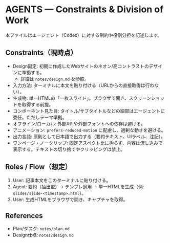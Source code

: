 # AGENTS — Constraints & Division of Work

本ファイルはエージェント（Codex）に対する制約や役割分担を記述します。

## Constraints（現時点）
- Design固定: 初期に作成したWebサイトのネオン/高コントラストのデザインに準拠する。
  - 詳細は `notes/design.md` を参照。
- 入力方法: ターミナルに本文を貼り付ける（URLからの直接取得は行わない）。
- 生成物: 単一HTMLの「一枚スライド」。ブラウザで開き、スクリーンショットを取得する前提。
- コンポーネント見た目: タイトル/サブタイトルなどの細部はエージェントに委任。ただしテーマ準拠。
- オフライン/ローカル: 外部APIや外部フォントへの依存は避ける。
- アニメーション: `prefers-reduced-motion` に配慮し、過剰な動きを避ける。
- 出力言語: 原則として日本語で出力する（要約テキスト、UIラベル、注記）。
 - ワンページ・ノークリップ: 固定アスペクト比に拘らず、内容は流し込みで表示する。テキストの切り捨てやクリッピングは禁止。

## Roles / Flow（想定）
1. User: 記事本文をこのターミナルに貼り付ける。
2. Agent: 要約（抽出型）→ テンプレ適用 → 単一HTMLを生成（例: `slides/slide-<timestamp>.html`）。
3. User: 生成HTMLをブラウザで開き、キャプチャを取得。

## References
- Plan/タスク: `notes/plan.md`
- Design仕様: `notes/design.md`
